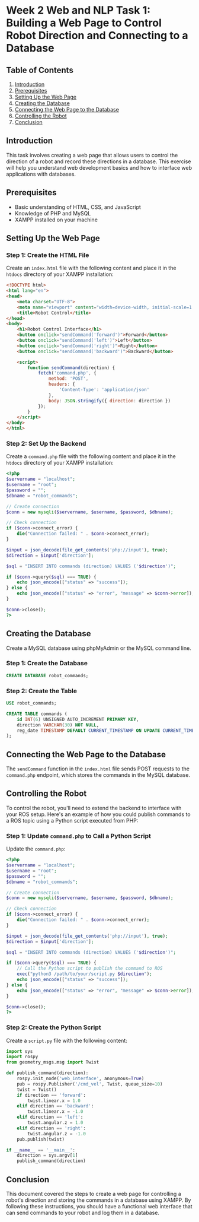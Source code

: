 # Week 2 Web and NLP Task 1: Building a Web Page to Control Robot Direction and Connecting to a Database

## Table of Contents
1. [Introduction](#introduction)
2. [Prerequisites](#prerequisites)
3. [Setting Up the Web Page](#setting-up-the-web-page)
4. [Creating the Database](#creating-the-database)
5. [Connecting the Web Page to the Database](#connecting-the-web-page-to-the-database)
6. [Controlling the Robot](#controlling-the-robot)
7. [Conclusion](#conclusion)

## Introduction
This task involves creating a web page that allows users to control the direction of a robot and record these directions in a database. This exercise will help you understand web development basics and how to interface web applications with databases.

## Prerequisites
- Basic understanding of HTML, CSS, and JavaScript
- Knowledge of PHP and MySQL
- XAMPP installed on your machine

## Setting Up the Web Page

### Step 1: Create the HTML File
Create an `index.html` file with the following content and place it in the `htdocs` directory of your XAMPP installation:
```html
<!DOCTYPE html>
<html lang="en">
<head>
    <meta charset="UTF-8">
    <meta name="viewport" content="width=device-width, initial-scale=1.0">
    <title>Robot Control</title>
</head>
<body>
    <h1>Robot Control Interface</h1>
    <button onclick="sendCommand('forward')">Forward</button>
    <button onclick="sendCommand('left')">Left</button>
    <button onclick="sendCommand('right')">Right</button>
    <button onclick="sendCommand('backward')">Backward</button>

    <script>
        function sendCommand(direction) {
            fetch('command.php', {
                method: 'POST',
                headers: {
                    'Content-Type': 'application/json'
                },
                body: JSON.stringify({ direction: direction })
            });
        }
    </script>
</body>
</html>
```

### Step 2: Set Up the Backend
Create a `command.php` file with the following content and place it in the `htdocs` directory of your XAMPP installation:
```php
<?php
$servername = "localhost";
$username = "root";
$password = "";
$dbname = "robot_commands";

// Create connection
$conn = new mysqli($servername, $username, $password, $dbname);

// Check connection
if ($conn->connect_error) {
    die("Connection failed: " . $conn->connect_error);
}

$input = json_decode(file_get_contents('php://input'), true);
$direction = $input['direction'];

$sql = "INSERT INTO commands (direction) VALUES ('$direction')";

if ($conn->query($sql) === TRUE) {
    echo json_encode(["status" => "success"]);
} else {
    echo json_encode(["status" => "error", "message" => $conn->error]);
}

$conn->close();
?>
```

## Creating the Database
Create a MySQL database using phpMyAdmin or the MySQL command line.

### Step 1: Create the Database
```sql
CREATE DATABASE robot_commands;
```

### Step 2: Create the Table
```sql
USE robot_commands;

CREATE TABLE commands (
    id INT(6) UNSIGNED AUTO_INCREMENT PRIMARY KEY,
    direction VARCHAR(30) NOT NULL,
    reg_date TIMESTAMP DEFAULT CURRENT_TIMESTAMP ON UPDATE CURRENT_TIMESTAMP
);
```

## Connecting the Web Page to the Database
The `sendCommand` function in the `index.html` file sends POST requests to the `command.php` endpoint, which stores the commands in the MySQL database.

## Controlling the Robot
To control the robot, you'll need to extend the backend to interface with your ROS setup. Here's an example of how you could publish commands to a ROS topic using a Python script executed from PHP:

### Step 1: Update `command.php` to Call a Python Script
Update the `command.php`:
```php
<?php
$servername = "localhost";
$username = "root";
$password = "";
$dbname = "robot_commands";

// Create connection
$conn = new mysqli($servername, $username, $password, $dbname);

// Check connection
if ($conn->connect_error) {
    die("Connection failed: " . $conn->connect_error);
}

$input = json_decode(file_get_contents('php://input'), true);
$direction = $input['direction'];

$sql = "INSERT INTO commands (direction) VALUES ('$direction')";

if ($conn->query($sql) === TRUE) {
    // Call the Python script to publish the command to ROS
    exec("python3 /path/to/your/script.py $direction");
    echo json_encode(["status" => "success"]);
} else {
    echo json_encode(["status" => "error", "message" => $conn->error]);
}

$conn->close();
?>
```

### Step 2: Create the Python Script
Create a `script.py` file with the following content:
```python
import sys
import rospy
from geometry_msgs.msg import Twist

def publish_command(direction):
    rospy.init_node('web_interface', anonymous=True)
    pub = rospy.Publisher('/cmd_vel', Twist, queue_size=10)
    twist = Twist()
    if direction == 'forward':
        twist.linear.x = 1.0
    elif direction == 'backward':
        twist.linear.x = -1.0
    elif direction == 'left':
        twist.angular.z = 1.0
    elif direction == 'right':
        twist.angular.z = -1.0
    pub.publish(twist)

if __name__ == '__main__':
    direction = sys.argv[1]
    publish_command(direction)
```

## Conclusion
This document covered the steps to create a web page for controlling a robot's direction and storing the commands in a database using XAMPP. By following these instructions, you should have a functional web interface that can send commands to your robot and log them in a database.
